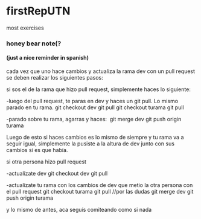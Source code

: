 # firstRepUTN
most exercises

### honey bear note(?
#### (just a nice reminder in spanish)

cada vez que uno hace cambios y actualiza la rama dev con un pull request se deben realizar los siguientes pasos:

si sos el de la rama que hizo pull request, simplemente haces lo siguiente:

-luego del pull request, te paras en dev y haces un git pull. Lo mismo parado en tu rama.
git checkout dev
git pull
git checkout turama
git pull

-parado sobre tu rama, agarras y haces: 
git merge dev
git push origin turama

Luego de esto si haces cambios es lo mismo de siempre y tu rama va a seguir igual, simplemente la pusiste a la altura de dev junto con sus cambios si es que había.

si otra persona hizo pull request

-actualízate dev
git checkout dev
git pull

-actualízate tu rama con los cambios de dev que metio la otra persona con el pull request
git checkout turama
git pull //por las dudas
git merge dev
git push origin turama

y lo mismo de antes, aca seguís comiteando como si nada 